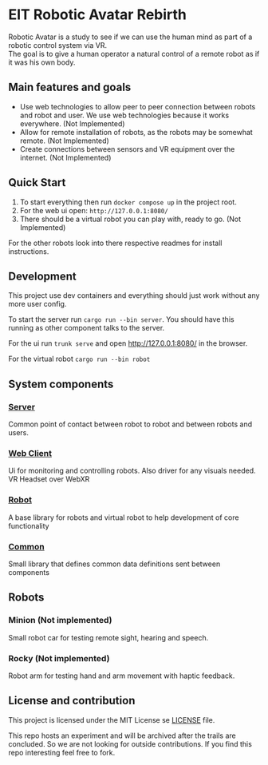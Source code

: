 # EIT Robotic Avatar Rebirth

Robotic Avatar is a study to see if we can use the human mind as part of a robotic control system via VR.  
The goal is to give a human operator a natural control of a remote robot as if it was his own body.

## Main features and goals
* Use web technologies to allow peer to peer connection between robots and robot and user. We use web technologies because it works everywhere. (Not Implemented)
* Allow for remote installation of robots, as the robots may be somewhat remote. (Not Implemented)
* Create connections between sensors and VR equipment over the internet. (Not Implemented)

## Quick Start

1. To start everything then run `docker compose up` in the project root.
2. For the web ui open: `http://127.0.0.1:8080/`
3. There should be a virtual robot you can play with, ready to go. (Not Implemented)

For the other robots look into there respective readmes for install instructions.

## Development 

This project use dev containers and everything should just work without any more user config.

To start the server run `cargo run --bin server`. You should have this running as other component talks to the server.

For the ui run `trunk serve` and open http://127.0.0.1:8080/ in the browser.

For the virtual robot `cargo run --bin robot`

## System components

### [Server](./server/README.md)
Common point of contact between robot to robot and between robots and users. 

### [Web Client](./web-client/README.md)
Ui for monitoring and controlling robots. Also driver for any visuals needed. VR Headset over WebXR

### [Robot](.robot/README.md)
A base library for robots and virtual robot to help development of core functionality

### [Common](./common/README.md)
Small library that defines common data definitions sent between components

## Robots

### Minion (Not implemented)
Small robot car for testing remote sight, hearing and speech.

### Rocky (Not implemented)
Robot arm for testing hand and arm movement with haptic feedback.

## License and contribution
This project is licensed under the MIT License se [LICENSE](./LICENSE) file.

This repo hosts an experiment and will be archived after the trails are concluded. So we are not looking for outside contributions. If you find this repo interesting feel free to fork.
